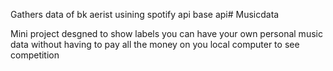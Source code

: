 Gathers data of bk aerist usining spotify api base api# Musicdata

Mini project desgned to show labels you can have your own personal 
music data without having to pay all the money on you local computer to see competition
